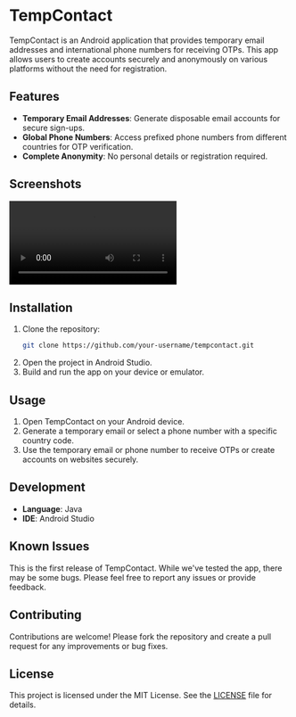 
# TempContact

TempContact is an Android application that provides temporary email addresses and international phone numbers for receiving OTPs. This app allows users to create accounts securely and anonymously on various platforms without the need for registration.

## Features

- **Temporary Email Addresses**: Generate disposable email accounts for secure sign-ups.
- **Global Phone Numbers**: Access prefixed phone numbers from different countries for OTP verification.
- **Complete Anonymity**: No personal details or registration required.

## Screenshots

![App UI](https://github.com/ExploitTheLoop/TempContact/blob/master/video6104997712900395444.mp4)

## Installation

1. Clone the repository:
    ```bash
    git clone https://github.com/your-username/tempcontact.git
    ```
2. Open the project in Android Studio.
3. Build and run the app on your device or emulator.

## Usage

1. Open TempContact on your Android device.
2. Generate a temporary email or select a phone number with a specific country code.
3. Use the temporary email or phone number to receive OTPs or create accounts on websites securely.

## Development

- **Language**: Java
- **IDE**: Android Studio

## Known Issues

This is the first release of TempContact. While we've tested the app, there may be some bugs. Please feel free to report any issues or provide feedback.

## Contributing

Contributions are welcome! Please fork the repository and create a pull request for any improvements or bug fixes.

## License

This project is licensed under the MIT License. See the [LICENSE](LICENSE) file for details.
